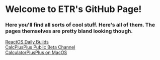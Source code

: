 <html>
  <body>
    <h1>Welcome to ETR's GitHub Page!</h1>
    <h3>Here you'll find all sorts of cool stuff. Here's all of them. The pages themselves are pretty bland looking though.</h3>
    <a href="reactos-daily">ReactOS Daily Builds</a>
    <br>
    <a href="calcplusplus-publicbeta">CalcPlusPlus Public Beta Channel</a>
    <br>
    <a href="calcplusplusmac">CalculatorPlusPlus on MacOS</a>
  </body>
</html>
